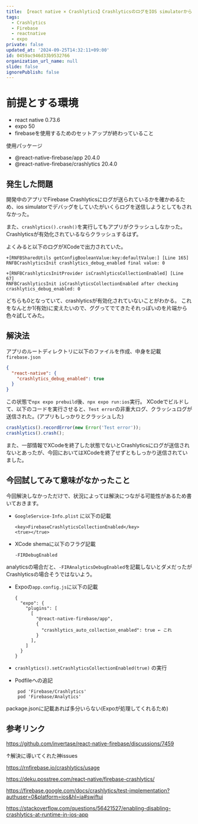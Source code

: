 ```yaml
---
title: 【react native × Crashlytics】CrashlyticsのログをIOS simulatorからうまく送信できなかった時にやったこと
tags:
  - Crashlytics
  - Firebase
  - reactnative
  - expo
private: false
updated_at: '2024-09-25T14:32:11+09:00'
id: 0459ac946d33b9532766
organization_url_name: null
slide: false
ignorePublish: false
---
```

# 前提とする環境
- react native 0.73.6
- expo 50
- firebaseを使用するためのセットアップが終わっていること

使用パッケージ
- @react-native-firebase/app 20.4.0
- @react-native-firebase/crashlytics 20.4.0

## 発生した問題
開発中のアプリでFirebase Crashlyticsにログが送られているかを確かめるため、ios simulatorでデバッグをしていたがいくらログを送信しようとしてもされなかった。

また、`crashlytics().crash()`を実行してもアプリがクラッシュしなかった。
Crashlyticsが有効化されているならクラッシュするはず。
 
よくみると以下のログがXCodeで出力されていた。

```
+[RNFBSharedUtils getConfigBooleanValue:key:defaultValue:] [Line 165] 
RNFBCrashlyticsInit crashlytics_debug_enabled final value: 0

+[RNFBCrashlyticsInitProvider isCrashlyticsCollectionEnabled] [Line 67] 
RNFBCrashlyticsInit isCrashlyticsCollectionEnabled after checking crashlytics_debug_enabled: 0
```

どちらも0となっていて、crashlyticsが有効化されていないことがわかる。
これをなんとか1(有効)に変えたいので、ググってでてきたそれっぽいのを片端から色々試してみた。

## 解決法
アプリのルートディレクトリに以下のファイルを作成、中身を記載
`firebase.json`
```json:firebase.json
{
  "react-native": {
    "crashlytics_debug_enabled": true
  }
}
```

この状態で`npx expo prebuild`後、`npx expo run:ios`実行。
XCodeでビルドして、以下のコードを実行させると、`Test error`の非重大ログ、クラッシュログが送信された。(アプリもしっかりとクラッシュした)

```ts
crashlytics().recordError(new Error('Test error'));
crashlytics().crash(); 
```

また、一部情報でXCodeを終了した状態でないとCrashlyticsにログが送信されないとあったが、今回においてはXCodeを終了せずともしっかり送信されていました。

## 今回試してみて意味がなかったこと
今回解決しなかっただけで、状況によっては解決につながる可能性があるため書いておきます。

- `GoogleService-Info.plist` に以下の記載
    
    ```tsx
    <key>FirebaseCrashlyticsCollectionEnabled</key>
    <true></true>
    ```
    

- XCode shemaに以下のフラグ記載
    
    ```tsx
    -FIRDebugEnabled
    ```
    

analyticsの場合だと、`-FIRAnalyticsDebugEnabled`を記載しないとダメだったがCrashlyticsの場合そうではないよう。

- Expoの`app.config.js`に以下の記載
    
    ```tsx
    {
      "expo": {
        "plugins": [
          [
            "@react-native-firebase/app",
            {
              "crashlytics_auto_collection_enabled": true ← これ
            }
          ],
        ]
      }
    }
    ```
    

- `crashlytics().setCrashlyticsCollectionEnabled(true)` の実行

- Podfileへの追記
    
    ```tsx
     pod 'Firebase/Crashlytics'
     pod 'Firebase/Analytics'
    ```
    
package.jsonに記載あれば多分いらない(Expoが処理してくれるため)



## 参考リンク
https://github.com/invertase/react-native-firebase/discussions/7459

↑解決に導いてくれた神issues

https://rnfirebase.io/crashlytics/usage

https://deku.posstree.com/react-native/firebase-crashlytics/

https://firebase.google.com/docs/crashlytics/test-implementation?authuser=0&platform=ios&hl=ja#swiftui

https://stackoverflow.com/questions/56421527/enabling-disabling-crashlytics-at-runtime-in-ios-app

